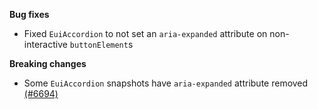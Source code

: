 **Bug fixes**

- Fixed `EuiAccordion` to not set an `aria-expanded` attribute on non-interactive `buttonElement`s

**Breaking changes**

- Some `EuiAccordion` snapshots have `aria-expanded` attribute removed [(#6694)](https://github.com/elastic/eui/pull/6694)
